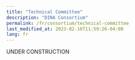 ```yaml
---
title: "Technical Committee"
description: "DINA Consortium"
permalink: /fr/consortium/technical-committee
last_modified_at: 2023-02-16T11:59:26-04:00
lang: fr
---
```


UNDER CONSTRUCTION
